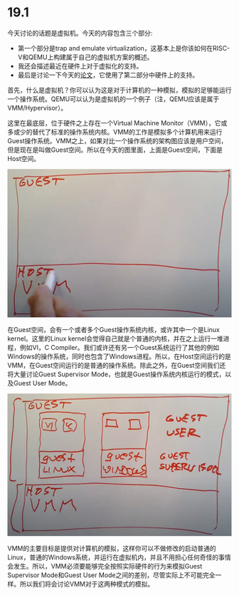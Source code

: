 # 19.1

今天讨论的话题是虚拟机。今天的内容包含三个部分:

* 第一个部分是trap and emulate virtualization，这基本上是你该如何在RISC-V和QEMU上构建属于自己的虚拟机方案的概述。
* 我还会描述最近在硬件上对于虚拟化的支持。
* 最后是讨论一下今天的[论文](https://pdos.csail.mit.edu/6.828/2020/readings/belay-dune.pdf)，它使用了第二部分中硬件上的支持。

首先，什么是虚拟机？你可以认为这是对于计算机的一种模拟，模拟的足够能运行一个操作系统。QEMU可以认为是虚拟机的一个例子（注，QEMU应该是属于VMM/Hypervisor）。

这里在最底层，位于硬件之上存在一个Virtual Machine Monitor（VMM），它或多或少的替代了标准的操作系统内核。VMM的工作是模拟多个计算机用来运行Guest操作系统。VMM之上，如果对比一个操作系统的架构图应该是用户空间，但是现在是叫做Guest空间。所以在今天的图里面，上面是Guest空间，下面是Host空间。

![](../.gitbook/assets/image%20%28723%29.png)

在Guest空间，会有一个或者多个Guest操作系统内核，或许其中一个是Linux kernel。这里的Linux kernel会觉得自己就是个普通的内核，并在之上运行一堆进程，例如VI，C Compiler。我们或许还有另一个Guest系统运行了其他的例如Windows的操作系统，同时也包含了Windows进程。所以，在Host空间运行的是VMM，在Guest空间运行的是普通的操作系统。除此之外，在Guest空间我们还将大量讨论Guest Supervisor Mode，也就是Guest操作系统内核运行的模式，以及Guest User Mode。

![](../.gitbook/assets/image%20%28724%29.png)

VMM的主要目标是提供对计算机的模拟，这样你可以不做修改的启动普通的Linux，普通的Windows系统，并运行在虚拟机内，并且不用担心任何奇怪的事情会发生。所以，VMM必须要能够完全按照实际硬件的行为来模拟Guest Supervisor Mode和Guest User Mode之间的差别，尽管实际上不可能完全一样。所以我们将会讨论VMM对于这两种模式的模拟。

